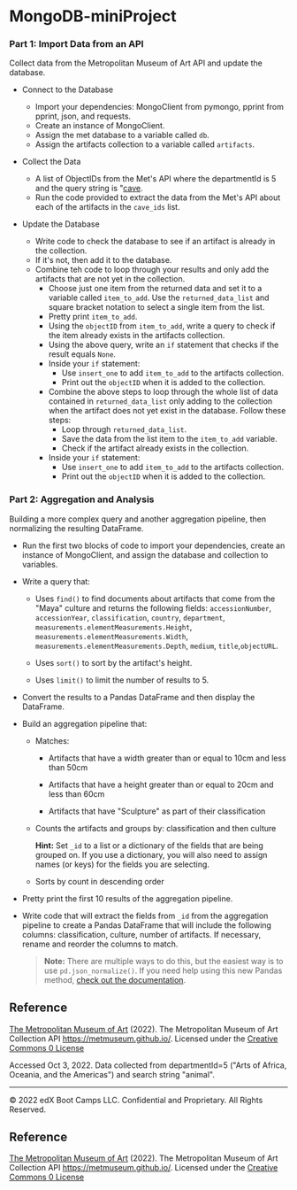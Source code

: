 # MongoDB-miniProject

### Part 1: Import Data from an API
Collect data from the Metropolitan Museum of Art API and update the database.

  - Connect to the Database
    - Import your dependencies: MongoClient from pymongo, pprint from pprint, json, and requests.
    - Create an instance of MongoClient.
    - Assign the met database to a variable called `db`.
    - Assign the artifacts collection to a variable called `artifacts`.

  - Collect the Data
    - A list of ObjectIDs from the Met's API where the departmentId is 5 and the query string is "[cave](https://collectionapi.metmuseum.org/public/collection/v1/search?departmentId=5&q=cave).
    - Run the code provided to extract the data from the Met's API about each of the artifacts in the `cave_ids` list.
      
  - Update the Database
    - Write code to check the database to see if an artifact is already in the collection.
    - If it's not, then add it to the database.
    - Combine teh code to loop through your results and only add the artifacts that are not yet in the collection.
      - Choose just one item from the returned data and set it to a variable called `item_to_add`. Use the `returned_data_list` and square bracket notation to select a single item from the list.
      - Pretty print `item_to_add`.
      - Using the `objectID` from `item_to_add`, write a query to check if the item already exists in the artifacts collection.
      - Using the above query, write an `if` statement that checks if the result equals `None`.
      - Inside your `if` statement:
          - Use `insert_one` to add `item_to_add` to the artifacts collection.
          - Print out the `objectID` when it is added to the collection.
      - Combine the above steps to loop through the whole list of data contained in `returned_data_list` only adding to the collection when the artifact does not yet exist in the database. Follow these steps:
          - Loop through `returned_data_list`.
          - Save the data from the list item to the `item_to_add` variable.
          - Check if the artifact already exists in the collection.
      - Inside your `if` statement:
          - Use `insert_one` to add `item_to_add` to the artifacts collection.
          - Print out the `objectID` when it is added to the collection.
       
### Part 2: Aggregation and Analysis
Building a more complex query and another aggregation pipeline, then normalizing the resulting DataFrame.

* Run the first two blocks of code to import your dependencies, create an instance of MongoClient, and assign the database and collection to variables.

* Write a query that:

    * Uses `find()` to find documents about artifacts that come from the "Maya" culture and returns the following fields: `accessionNumber`, `accessionYear`, `classification`, `country`, `department`, `measurements.elementMeasurements.Height`, `measurements.elementMeasurements.Width`, `measurements.elementMeasurements.Depth`, `medium`, `title`,`objectURL`.

    * Uses `sort()` to sort by the artifact's height.

    * Uses `limit()` to limit the number of results to 5.

* Convert the results to a Pandas DataFrame and then display the DataFrame.

* Build an aggregation pipeline that:

    * Matches:

        * Artifacts that have a width greater than or equal to 10cm and less than 50cm

        * Artifacts that have a height greater than or equal to 20cm and less than 60cm

        * Artifacts that have "Sculpture" as part of their classification

    * Counts the artifacts and groups by: classification and then culture

        **Hint:** Set `_id` to a list or a dictionary of the fields that are being grouped on. If you use a dictionary, you will also need to assign names (or keys) for the fields you are selecting.

    * Sorts by count in descending order

* Pretty print the first 10 results of the aggregation pipeline.

* Write code that will extract the fields from `_id` from the aggregation pipeline to create a Pandas DataFrame that will include the following columns: classification, culture, number of artifacts. If necessary, rename and reorder the columns to match.

    > **Note:** There are multiple ways to do this, but the easiest way is to use `pd.json_normalize()`. If you need help using this new Pandas method, [check out the documentation](https://pandas.pydata.org/docs/reference/api/pandas.json_normalize.html).

## Reference

[The Metropolitan Museum of Art](https://www.metmuseum.org/) (2022). The Metropolitan Museum of Art Collection API <https://metmuseum.github.io/>. Licensed under the [Creative Commons 0 License](https://creativecommons.org/publicdomain/zero/1.0/)

Accessed Oct 3, 2022. Data collected from departmentId=5 ("Arts of Africa, Oceania, and the Americas") and search string "animal".

---

© 2022 edX Boot Camps LLC. Confidential and Proprietary. All Rights Reserved.


## Reference

[The Metropolitan Museum of Art](https://www.metmuseum.org/) (2022). The Metropolitan Museum of Art Collection API <https://metmuseum.github.io/>. Licensed under the [Creative Commons 0 License](https://creativecommons.org/publicdomain/zero/1.0/)
